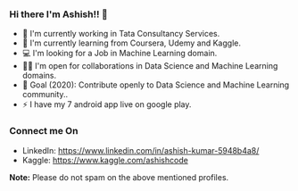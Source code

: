 ### Hi there I'm Ashish!! 👋

<!--
**asis4911/asis4911** is a ✨ _special_ ✨ repository because its `README.md` (this file) appears on your GitHub profile.-->


- 🔭 I'm currently working in Tata Consultancy Services.
- 🌱 I'm currently learning from Coursera, Udemy and Kaggle.
- 💻 I'm looking for a Job in Machine Learning domain.
- 🤝🏻 I'm open for collaborations in Data Science and Machine Learning domains.
- 🎯 Goal (2020): Contribute openly to Data Science and Machine Learning community..
- ⚡ I have my 7 android app live on google play.

### Connect me On

- LinkedIn: https://www.linkedin.com/in/ashish-kumar-5948b4a8/
- Kaggle: https://www.kaggle.com/ashishcode

**Note:** Please do not spam on the above mentioned profiles.
